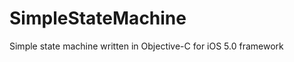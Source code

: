 SimpleStateMachine
==================

Simple state machine written in Objective-C for iOS 5.0 framework